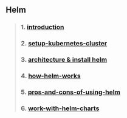 ## Helm 

> ### 1. [introduction](https://github.com/lerndevops/helm-charts/blob/main/01-introduction/README.md)
> ### 2. [setup-kubernetes-cluster](https://github.com/lerndevops/helm-charts/blob/main/02-setup-kubernetes-cluster/README.md)
> ### 3. [architecture & install helm](https://github.com/lerndevops/helm-charts/blob/main/03-install-helm/README.md)
> ### 4. [how-helm-works](https://github.com/lerndevops/helm-charts/blob/main/01-introduction/how-helm-works.md)
> ### 5. [pros-and-cons-of-using-helm](https://github.com/lerndevops/helm-charts/blob/main/01-introduction/pros-and-cons-of-using-helm.md)
> ### 6. [work-with-helm-charts](https://github.com/lerndevops/helm-charts/blob/main/04-work-with-helm-charts/README.md)








